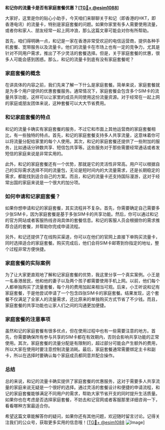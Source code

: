 **和记你的流量卡是否有家庭套餐优惠？[[TG💪+ @esim1088](https://t.me/s/esim1088)]**

大家好，这里是你的贴心小助手，今天咱们来聊聊关于和记（即香港的HKT，即香港电讯）的流量卡，特别是家庭套餐的问题。如果你家里有多人需要使用流量，或者你和家人、朋友经常一起上网冲浪，那么这篇文章可能会对你有所帮助。

首先，咱们得明确一点，和记是一家在香港非常受欢迎的电信运营商，提供各种手机套餐、宽带服务以及流量卡。他们的流量卡在市场上也有一定的竞争力，尤其是针对不同用户需求，推出了不少灵活的套餐选择。但是，关于家庭套餐的优惠，很多人可能会感到困惑。那么，和记的流量卡到底有没有家庭套餐呢？

### 家庭套餐的概念

在讲具体的内容之前，我们先来了解一下什么是家庭套餐。简单来说，家庭套餐就是为多个用户提供的优惠套餐服务。通常情况下，家庭套餐会包含多个SIM卡的流量共享功能，这样可以让家里的成员共同使用这份流量资源。对于经常在一起上网的家庭或朋友团体来说，这种套餐可以大大节省费用。

### 和记家庭套餐的特点

和记的流量卡确实有家庭套餐的服务，不过它和市面上其他运营商的家庭套餐相比，有一些独特的特点。首先，和记的家庭套餐支持多人共享流量，这意味着你可以将流量分配给家里的每个人使用。其次，和记的家庭套餐还提供了一些附加的服务，比如通话分钟数共享、短信包共享等。这些服务对于那些需要经常通话或者发短信的家庭来说是非常实用的。

此外，和记的家庭套餐还有一个优势，那就是它的灵活性非常高。用户可以根据自己的实际需求选择不同的流量包，无论是短时间内的大流量需求，还是长期稳定的需求，都能找到适合自己的方案。而且，和记的流量卡还支持国际漫游，这对于经常出国的家庭来说是一个很大的加分项。

### 如何申请和记家庭套餐？

如果你想申请和记的家庭套餐，其实流程并不复杂。首先，你需要确定自己需要多少张SIM卡，因为家庭套餐是基于多张SIM卡的共享功能。然后，你可以通过和记的官方网站或者客服热线咨询具体的套餐信息。和记的客服人员会根据你的需求推荐合适的套餐，并帮助你完成申请流程。

另外，和记还提供了在线购买渠道，你可以在他们的官网上直接下单购买流量卡，同时选择适合的家庭套餐。购买完成后，他们会将SIM卡邮寄到你指定的地址，整个过程非常方便快捷。

### 家庭套餐的实际案例

为了让大家更直观地了解和记家庭套餐的优势，我这里分享一个真实案例。小王是一名香港居民，他和他的妻子以及两个孩子都需要使用手机上网。以前，他们每个人都单独购买了流量套餐，每个月的费用加起来相当可观。后来，小王听说和记有家庭套餐，于是他尝试申请了一个包含四张SIM卡的家庭套餐。结果发现，这个套餐不仅满足了全家人的流量需求，还比原来的单独购买方式节省了不少钱。而且，家庭套餐的共享功能也让家人们之间的沟通更加便捷。

### 家庭套餐的注意事项

虽然和记的家庭套餐有很多优点，但在使用过程中也有一些需要注意的地方。首先，你需要确保所有参与共享的SIM卡都在有效期内，否则会影响共享功能的正常使用。其次，家庭套餐的流量分配是有限制的，超过部分可能会产生额外的费用，所以大家在使用时要注意控制流量消耗。最后，家庭套餐通常需要绑定主卡和副卡，所以在选择时要确认每个家庭成员都同意并配合操作。

### 总结

总的来说，和记的流量卡确实提供了家庭套餐的优惠服务，这对于需要多人共享流量的家庭来说无疑是一个很好的选择。通过灵活的套餐设计和便捷的申请流程，和记的家庭套餐能够满足不同用户的需求，帮助大家节省开支的同时提升生活质量。如果你也在考虑是否选择家庭套餐，不妨去和记官网或者客服那里详细咨询一下，看看哪种方案最适合你。

希望这篇文章能解答你的疑问，如果你还有其他问题，欢迎随时留言讨论。记得关注我们的公众号，获取更多实用的信息哦！[[TG💪+ @esim1088](https://t.me/s/esim1088) ![Image](https://i.postimg.cc/4NQfJmqS/Snipaste-2025-05-13-00-14-12.png)]